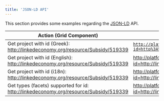 ```yaml
---
title: 'JSON-LD API'
---
```


This section provides some examples regarding the [JSON-LD](http://json-ld.org/) API.


| Action (Grid Component) | API Call |
|-------------------------|----------|
| Get project with id (Greek): http://linkedeconomy.org/resource/Subsidy/519339 | <code>http://platform.yourdatastories.eu/api/json-ld/component/grid.tcl?id=http%3A%2F%2Flinkedeconomy.org%2Fresource%2FSubsidy%2F519339&type=project&lang=el</code> |
| Get project with id (English): http://linkedeconomy.org/resource/Subsidy/519339 | http://platform.yourdatastories.eu/api/json-ld/component/grid.tcl?id=http://linkedeconomy.org/resource/Subsidy/519339&type=project&lang=en |
| Get project with id (i18n): http://linkedeconomy.org/resource/Subsidy/519339 | <http://platform.yourdatastories.eu/api/json-ld/component/grid.tcl?id=http://linkedeconomy.org/resource/Subsidy/519339&type=project&lang=i18n> |
| Get types (facets) supported for id: http://linkedeconomy.org/resource/Subsidy/519339 | http://platform.yourdatastories.eu/api/json-ld/component/grid.tcl/types?id=http://linkedeconomy.org/resource/Subsidy/519339 |
